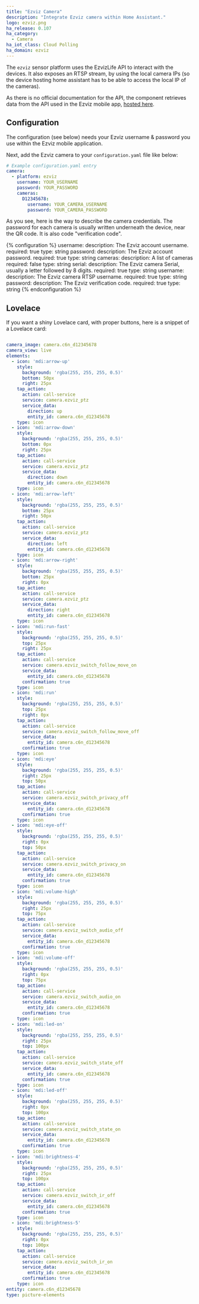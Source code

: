 ```yaml
---
title: "Ezviz Camera"
description: "Integrate Ezviz camera within Home Assistant."
logo: ezviz.png
ha_release: 0.107
ha_category:
  - Camera
ha_iot_class: Cloud Polling
ha_domain: ezviz
---
```


The `ezviz` sensor platform uses the EzvizLife API to interact with the devices.
It also exposes an RTSP stream, by using the local camera IPs (so the device hosting home assistant has to be able to access the local IP of the cameras).

As there is no official documentation for the API, the component retrieves data from the API used in the Ezviz mobile app, [hosted here](https://apiieu.ezvizlife.com).

## Configuration

The configuration (see below) needs your Ezviz username & password you use within the Ezviz mobile application.

Next, add the Ezviz camera to your `configuration.yaml` file like below:

```yaml
# Example configuration.yaml entry
camera:
  - platform: ezviz
    username: YOUR_USERNAME
    password: YOUR_PASSWORD
    cameras:
      D12345678:
        username: YOUR_CAMERA_USERNAME
        password: YOUR_CAMERA_PASSWORD
```

As you see, here is the way to describe the camera credentials.
The password for each camera is usually written underneath the device, near the QR code. It is also code "verification code".

{% configuration %}
username:
  description: The Ezviz account username.
  required: true
  type: string
password:
  description: The Ezviz account password.
  required: true
  type: string
cameras:
  description: A list of cameras
  required: false
  type: string
  serial:
    description: The Ezviz camera Serial, usually a letter followed by 8 digits.
    required: true
    type: string
    username:
      description: The Ezviz camera RTSP username.
      required: true
      type: string
    password:
      description: The Ezviz verification code.
      required: true
      type: string
{% endconfiguration %}

## Lovelace

If you want a shiny Lovelace card, with proper buttons, here is a snippet of a Lovelace card:

```yaml

camera_image: camera.c6n_d12345678
camera_view: live
elements:
  - icon: 'mdi:arrow-up'
    style:
      background: 'rgba(255, 255, 255, 0.5)'
      bottom: 50px
      right: 25px
    tap_action:
      action: call-service
      service: camera.ezviz_ptz
      service_data:
        direction: up
        entity_id: camera.c6n_d12345678
    type: icon
  - icon: 'mdi:arrow-down'
    style:
      background: 'rgba(255, 255, 255, 0.5)'
      bottom: 0px
      right: 25px
    tap_action:
      action: call-service
      service: camera.ezviz_ptz
      service_data:
        direction: down
        entity_id: camera.c6n_d12345678
    type: icon
  - icon: 'mdi:arrow-left'
    style:
      background: 'rgba(255, 255, 255, 0.5)'
      bottom: 25px
      right: 50px
    tap_action:
      action: call-service
      service: camera.ezviz_ptz
      service_data:
        direction: left
        entity_id: camera.c6n_d12345678
    type: icon
  - icon: 'mdi:arrow-right'
    style:
      background: 'rgba(255, 255, 255, 0.5)'
      bottom: 25px
      right: 0px
    tap_action:
      action: call-service
      service: camera.ezviz_ptz
      service_data:
        direction: right
        entity_id: camera.c6n_d12345678
    type: icon
  - icon: 'mdi:run-fast'
    style:
      background: 'rgba(255, 255, 255, 0.5)'
      top: 25px
      right: 25px
    tap_action:
      action: call-service
      service: camera.ezviz_switch_follow_move_on
      service_data:
        entity_id: camera.c6n_d12345678
      confirmation: true
    type: icon
  - icon: 'mdi:run'
    style:
      background: 'rgba(255, 255, 255, 0.5)'
      top: 25px
      right: 0px
    tap_action:
      action: call-service
      service: camera.ezviz_switch_follow_move_off
      service_data:
        entity_id: camera.c6n_d12345678
      confirmation: true
    type: icon
  - icon: 'mdi:eye'
    style:
      background: 'rgba(255, 255, 255, 0.5)'
      right: 25px
      top: 50px
    tap_action:
      action: call-service
      service: camera.ezviz_switch_privacy_off
      service_data:
        entity_id: camera.c6n_d12345678
      confirmation: true
    type: icon
  - icon: 'mdi:eye-off'
    style:
      background: 'rgba(255, 255, 255, 0.5)'
      right: 0px
      top: 50px
    tap_action:
      action: call-service
      service: camera.ezviz_switch_privacy_on
      service_data:
        entity_id: camera.c6n_d12345678
      confirmation: true
    type: icon
  - icon: 'mdi:volume-high'
    style:
      background: 'rgba(255, 255, 255, 0.5)'
      right: 25px
      top: 75px
    tap_action:
      action: call-service
      service: camera.ezviz_switch_audio_off
      service_data:
        entity_id: camera.c6n_d12345678
      confirmation: true
    type: icon
  - icon: 'mdi:volume-off'
    style:
      background: 'rgba(255, 255, 255, 0.5)'
      right: 0px
      top: 75px
    tap_action:
      action: call-service
      service: camera.ezviz_switch_audio_on
      service_data:
        entity_id: camera.c6n_d12345678
      confirmation: true
    type: icon
  - icon: 'mdi:led-on'
    style:
      background: 'rgba(255, 255, 255, 0.5)'
      right: 25px
      top: 100px
    tap_action:
      action: call-service
      service: camera.ezviz_switch_state_off
      service_data:
        entity_id: camera.c6n_d12345678
      confirmation: true
    type: icon
  - icon: 'mdi:led-off'
    style:
      background: 'rgba(255, 255, 255, 0.5)'
      right: 0px
      top: 100px
    tap_action:
      action: call-service
      service: camera.ezviz_switch_state_on
      service_data:
        entity_id: camera.c6n_d12345678
      confirmation: true
    type: icon
  - icon: 'mdi:brightness-4'
    style:
      background: 'rgba(255, 255, 255, 0.5)'
      right: 25px
      top: 100px
    tap_action:
      action: call-service
      service: camera.ezviz_switch_ir_off
      service_data:
        entity_id: camera.c6n_d12345678
      confirmation: true
    type: icon
  - icon: 'mdi:brightness-5'
    style:
      background: 'rgba(255, 255, 255, 0.5)'
      right: 0px
      top: 100px
    tap_action:
      action: call-service
      service: camera.ezviz_switch_ir_on
      service_data:
        entity_id: camera.c6n_d12345678
      confirmation: true
    type: icon
entity: camera.c6n_d12345678
type: picture-elements
```

